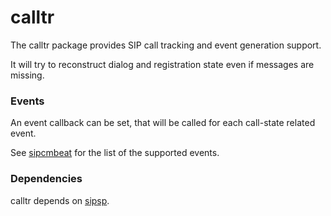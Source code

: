 # calltr

The calltr package provides SIP call tracking and event generation
support.

It will try to reconstruct dialog and registration state even if messages
are missing.

### Events

An event callback can be set, that will be called for each call-state
 related event.

See [sipcmbeat](https://github.com/intuitivelabs/sipcmbeat/README.md) for
 the list of the supported events.


### Dependencies

calltr depends on [sipsp](https://github.com/intuitivelabs/sipsp).
